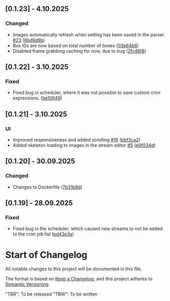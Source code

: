 ## [0.1.23] - 4.10.2025
### Changed
- Images automatically refresh when setting has been saved in the parser. [#23](https://github.com/JoelHer/Oculex/issues/23) ([6bd9d8b](https://github.com/JoelHer/Oculex/commit/6bd9d8b87f1aa1913d2ce7c1d47a07397166b7a4))
- Box IDs are now based on total number of boxes ([03e64b6](https://github.com/JoelHer/Oculex/commit/03e64b6ce4b234b428ec542cfed001be2973cc97))
- Disabled frame grabbing caching for now, due to bug ([2fc46f8](https://github.com/JoelHer/Oculex/commit/2fc46f8dabb98be01d6210136a3ba5513cc6888f))

## [0.1.22] - 3.10.2025
### Fixed
- Fixed bug in scheduler, where it was not possible to save custom cron expressions.  ([be10649](https://github.com/JoelHer/Oculex/commit/be10649ab09b851ad815d745b0e9955a31f7badd))
## [0.1.21] - 3.10.2025
### UI
- Improved responsiveness and added scrolling [#18](https://github.com/JoelHer/Oculex/issues/18) ([bbf3ca2](https://github.com/JoelHer/Oculex/commit/bbf3ca2039d3135f1d1dfe1167039b83083df116))
- Added skeleton loading to images in the stream editor [#5](https://github.com/JoelHer/Oculex/issues/5) ([e0f034d](https://github.com/JoelHer/Oculex/commit/e0f034d2d04fcac261ee0e694d80ef1ca907d139))

## [0.1.20] - 30.09.2025
### Changed
- Changes to Dockerfile ([7b31b8d](https://github.com/JoelHer/Oculex/commit/7b31b8daa865524d929f83d0622ea280e0fefdc1))

## [0.1.19] - 28.09.2025
### Fixed
- Fixed bug in the scheduler, which caused new streams to not be added to the cron job list ([ed43e3a](https://github.com/JoelHer/Oculex/commit/ed43e3a1bd137142852201edd23a0c8958ffeb74))


# Start of Changelog
All notable changes to this project will be documented in this file.

The format is based on [Keep a Changelog](https://keepachangelog.com/en/1.1.0/),
and this project adheres to [Semantic Versioning](https://semver.org/spec/v2.0.0.html).

"TBR": To be released
"TBW": To be written